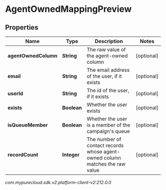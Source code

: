 # AgentOwnedMappingPreview


## Properties

| Name | Type | Description | Notes |
| ------------ | ------------- | ------------- | ------------- |
| **agentOwnedColumn** | **String** | The raw value of the agent-owned column |  [optional] |
| **email** | **String** | The email address of the user, if it exists |  [optional] |
| **userId** | **String** | The id of the user, if it exists |  [optional] |
| **exists** | **Boolean** | Whether the user exists |  [optional] |
| **isQueueMember** | **Boolean** | Whether the user is a member of the campaign's queue |  [optional] |
| **recordCount** | **Integer** | The number of contact records whose agent-owned column matches the raw value |  [optional] |




_com.mypurecloud.sdk.v2:platform-client-v2:212.0.0_
